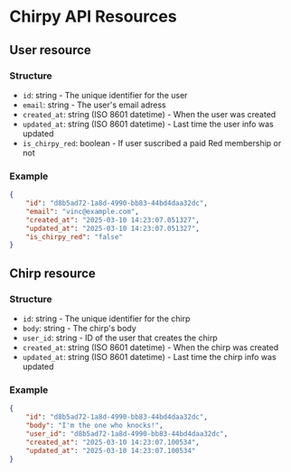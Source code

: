 # Chirpy API Resources

## User resource

### Structure
- `id`: string - The unique identifier for the user
- `email`: string - The user's email adress
- `created_at`: string (ISO 8601 datetime) - When the user was created
- `updated_at`: string (ISO 8601 datetime) - Last time the user info was updated
- `is_chirpy_red`: boolean - If user suscribed a paid Red membership or not

### Example
```json
{
    "id": "d8b5ad72-1a8d-4990-bb83-44bd4daa32dc",
    "email": "vinc@example.com",
    "created_at": "2025-03-10 14:23:07.051327",
    "updated_at": "2025-03-10 14:23:07.051327",
    "is_chirpy_red": "false"
}
```

## Chirp resource

### Structure
- `id`: string - The unique identifier for the chirp
- `body`: string - The chirp's body
- `user_id`: string - ID of the user that creates the chirp
- `created_at`: string (ISO 8601 datetime) - When the chirp was created
- `updated_at`: string (ISO 8601 datetime) - Last time the chirp info was updated

### Example
```json
{
    "id": "d8b5ad72-1a8d-4990-bb83-44bd4daa32dc",
    "body": "I'm the one who knocks!",
    "user_id": "d8b5ad72-1a8d-4990-bb83-44bd4daa32dc",
    "created_at": "2025-03-10 14:23:07.100534",
    "updated_at": "2025-03-10 14:23:07.100534"
}
```

